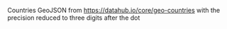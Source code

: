 Countries GeoJSON from https://datahub.io/core/geo-countries with the precision reduced to three digits after the dot
